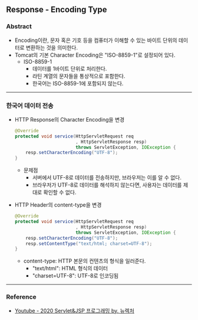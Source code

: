 ## Response - Encoding Type

### Abstract

- Encoding이란, 문자 혹은 기호 등을 컴퓨터가 이해할 수 있는 바이트 단위의 데이터로 변환하는 것을 의미한다. 
- Tomcat의 기본 Character Encoding은 "ISO-8859-1"로 설정되어 있다. 
  - ISO-8859-1
    - 데이터를 1바이트 단위로 처리한다. 
    - 라틴 계열의 문자들을 통상적으로 포함한다. 
    - 한국어는 ISO-8859-1에 포함되지 않는다. 

---

### 한국어 데이터 전송

- HTTP Response의 Character Encoding을 변경

  ```java
  @Override
  protected void service(HttpServletRequest req
                         , HttpServletResponse resp) 
                         throws ServletException, IOException {
      resp.setCharacterEncoding("UTF-8"); 
  }
  ```

  - 문제점
    - 서버에서 UTF-8로 데이터를 전송하지만, 브라우저는 이를 알 수 없다. 
    - 브라우저가 UTF-8로 데이터를 해석하지 않는다면, 사용자는 데이터를 제대로 확인할 수 없다. 

- HTTP Header의 content-type을 변경

  ```java
  @Override
  protected void service(HttpServletRequest req
                         , HttpServletResponse resp) 
                         throws ServletException, IOException {
      resp.setCharacterEncoding("UTF-8");
      resp.setContentType("text/html; charset=UTF-8");
  }
  ```

  - content-type: HTTP 본문의 컨텐츠의 형식을 일러준다. 
    - "text/html": HTML 형식의 데이터
    - "charset=UTF-8": UTF-8로 인코딩됨

---

### Reference

- [Youtube - 2020 Servlet&JSP 프로그래밍 by. 뉴렉처](https://www.youtube.com/channel/UC5-ixpj8DioZqmrasj6Ihpw)